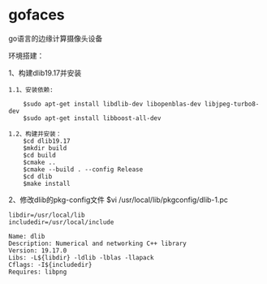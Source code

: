 # gofaces
go语言的边缘计算摄像头设备

环境搭建：

1、构建dlib19.17并安装

    1.1、安装依赖:

        $sudo apt-get install libdlib-dev libopenblas-dev libjpeg-turbo8-dev
        $sudo apt-get install libboost-all-dev

    1.2、构建并安装：
        $cd dlib19.17
        $mkdir build
        $cd build
        $cmake ..
        $cmake --build . --config Release
        $cd dlib
        $make install
2、修改dlib的pkg-config文件
    $vi /usr/local/lib/pkgconfig/dlib-1.pc
    
    libdir=/usr/local/lib
    includedir=/usr/local/include
    
    Name: dlib
    Description: Numerical and networking C++ library
    Version: 19.17.0
    Libs: -L${libdir} -ldlib -lblas -llapack
    Cflags: -I${includedir}
    Requires: libpng

